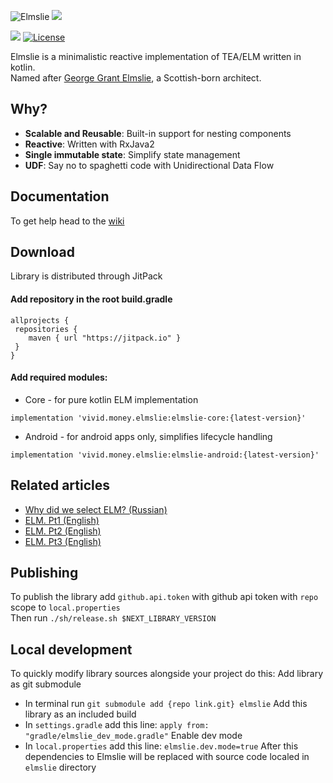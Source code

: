 ![Elmslie](https://user-images.githubusercontent.com/16104123/104534649-b5defa80-5625-11eb-98b6-d761623f8964.jpeg)
[![](https://jitpack.io/v/diklimchuk/test.svg)](https://jitpack.io/#diklimchuk/test)

[![](https://jitpack.io/v/vivid-money/elmslie.svg)](https://jitpack.io/#vivid-money/elmslie)
[![License](https://img.shields.io/badge/License-Apache%202.0-blue.svg)](https://opensource.org/licenses/Apache-2.0)

Elmslie is a minimalistic reactive implementation of TEA/ELM written in kotlin.  
Named after [George Grant Elmslie](https://en.wikipedia.org/wiki/George_Grant_Elmslie), a Scottish-born architect.

## Why?
- **Scalable and Reusable**: Built-in support for nesting components
- **Reactive**: Written with RxJava2
- **Single immutable state**: Simplify state management
- **UDF**: Say no to spaghetti code with Unidirectional Data Flow

## Documentation
To get help head to the [wiki](https://github.com/vivid-money/elmslie/wiki)

## Download
Library is distributed through JitPack

#### Add repository in the root build.gradle
```
allprojects {
 repositories {
    maven { url "https://jitpack.io" }
 }
}
```

#### Add required modules:
- Core - for pure kotlin ELM implementation

`implementation 'vivid.money.elmslie:elmslie-core:{latest-version}'`

- Android - for android apps only, simplifies lifecycle handling  

`implementation 'vivid.money.elmslie:elmslie-android:{latest-version}'`

## Related articles
- [Why did we select ELM? (Russian)](https://habr.com/ru/company/vivid_money/blog/534386/)
- [ELM. Pt1 (English)](https://proandroiddev.com/taming-state-in-android-with-elm-architecture-and-kotlin-part-1-566caae0f706)
- [ELM. Pt2 (English)](https://proandroiddev.com/taming-state-in-android-with-elm-architecture-and-kotlin-part-2-c709f75f7596)
- [ELM. Pt3 (English)](https://proandroiddev.com/taming-state-in-android-with-elm-architecture-and-kotlin-part-2-c709f75f7596)

## Publishing
To publish the library add `github.api.token` with github api token with `repo` scope to `local.properties`  
Then run `./sh/release.sh $NEXT_LIBRARY_VERSION`

## Local development
To quickly modify library sources alongside your project do this:
Add library as git submodule
- In terminal run `git submodule add {repo link.git} elmslie`
Add this library as an included build
- In `settings.gradle` add this line: `apply from: "gradle/elmslie_dev_mode.gradle"`
Enable dev mode
- In `local.properties` add this line: `elmslie.dev.mode=true`
After this dependencies to Elmslie will be replaced with source code localed in `elmslie` directory
